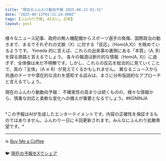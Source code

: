 ```yaml
---
title: "現在のふんわり動向予報 2025-08-13 01:31"
date: "2025-08-13T01:31:24.000Z"
tags: [ふんわり予報, AI占い, 日常]
layout: post
---
```


様々なニュース記事、政府の無人機配備からスポーツ選手の負傷、国際政治の動きまで、まるでそれぞれの文脈（X）に対する「反応」（Hom(A,X)）を眺めているようです。  Yoneda 的に言えば、これらの出来事の裏側にある「本質」（A, B）を探る旅路と言えるでしょう。  各々の報道は断片的な情報（Hom(A, X)）に過ぎず、全体像は未だ不明瞭です。しかし、これらの反応を総合的に見ていくことで、真の「主体」（A ≅ B）が見えてくるかもしれません。  異なるニュースから共通のテーマや潜在的な流れを感知する試みは、まさに分布仮説的なアプローチと言えるでしょう。


現在のふんわり動動向予報：
不確実性の高まりは続くものの、様々な情報から、慎重な対応と柔軟な変化への備えが重要となるでしょう。#KGNINJA

<br>
*この予報はAIが生成したエンターテイメントです。内容の正確性を保証するものではありません。ふんわり一日に４回更新されます。みんなにふんわり拡散希望です。*

---
☕️ [Buy Me a Coffee](https://www.buymeacoffee.com/kgninja)

🐦 [現在の予報をXでシェア](https://twitter.com/intent/tweet?text=%E7%8F%BE%E5%9C%A8%E3%81%AE%E3%81%B5%E3%82%93%E3%82%8F%E3%82%8A%E4%BA%88%E5%A0%B1%3A%20%E3%80%8C%E6%A7%98%E3%80%85%E3%81%AA%E3%83%8B%E3%83%A5%E3%83%BC%E3%82%B9%E8%A8%98%E4%BA%8B%E3%80%81%E6%94%BF%E5%BA%9C%E3%81%AE%E7%84%A1%E4%BA%BA%E6%A9%9F%E9%85%8D%E5%82%99%E3%81%8B%E3%82%89%E3%82%B9%E3%83%9D%E3%83%BC%E3%83%84%E9%81%B8%E6%89%8B%E3%81%AE%E8%B2%A0%E5%82%B7%E3%80%81%E5%9B%BD%E9%9A%9B%E6%94%BF%E6%B2%BB%E3%81%AE%E5%8B%95%E3%81%8D%E3%81%BE%E3%81%A7%E3%80%81%E3%81%BE%E3%82%8B%E3%81%A7%E3%81%9D%E3%82%8C%E3%81%9E%E3%82%8C%E3%81%AE%E6%96%87%E8%84%88%EF%BC%88X%EF%BC%89%E3%81%AB%E5%AF%BE%E3%81%99%E3%82%8B%E3%80%8C%E5%8F%8D%E5%BF%9C%E3%80%8D%EF%BC%88Hom(A%2CX)%EF%BC%89%E3%82%92%E7%9C%BA%E3%82%81%E3%81%A6%E3%81%84%E3%82%8B%E3%82%88%E3%81%86%E3%81%A7%E3%81%99%E3%80%82%E3%80%8D%23KGNINJA%20%E7%B6%9A%E3%81%8D%E3%81%AF%E3%83%96%E3%83%AD%E3%82%B0%E3%81%A7%EF%BC%81%F0%9F%91%87&url=https%3A%2F%2Fkg-ninja.github.io%2FFunwariyoso%2F)
